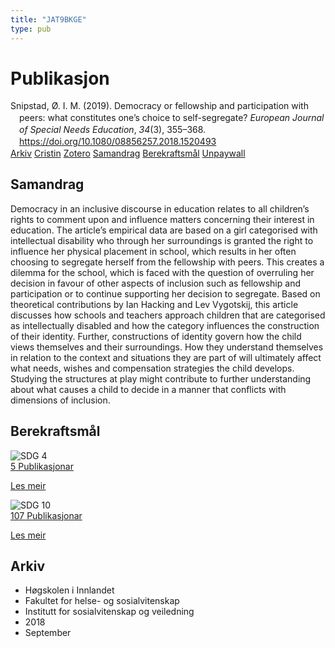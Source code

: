 ```yaml
---
title: "JAT9BKGE"
type: pub
---
```

<h1>Publikasjon</h1>
<article id="csl-bib-container-JAT9BKGE" class="csl-bib-container">
  <div class="csl-bib-body" style="line-height: 1.35; padding-left: 1em; text-indent:-1em;">
  <div class="csl-entry">Snipstad, &#xD8;. I. M. (2019). Democracy or fellowship and participation with peers: what constitutes one&#x2019;s choice to self-segregate? <i>European Journal of Special Needs Education</i>, <i>34</i>(3), 355&#x2013;368. <a href="https://doi.org/10.1080/08856257.2018.1520493">https://doi.org/10.1080/08856257.2018.1520493</a></div>
</div>
  <div class="csl-bib-buttons">
    <a href="#taxonomy-article-JAT9BKGE" class="csl-bib-button">Arkiv</a>
    <a href="https://app.cristin.no/results/show.jsf?id=1613637" alt="Cristin URL" class="csl-bib-button">Cristin</a>
    <a href="http://zotero.org/groups/5402882/items/JAT9BKGE" alt="Zotero URL" class="csl-bib-button">Zotero</a>
    <a href="#abstract-article-JAT9BKGE" class="csl-bib-button">Samandrag</a>
    <a href="#sdg-article-JAT9BKGE" class="csl-bib-button">Berekraftsmål</a>
    <a href="https://doi.org/10.1080/08856257.2018.1520493" class="csl-bib-button">Unpaywall</a>
  </div>
  <div id="csl-bib-meta-container-JAT9BKGE"></div>
</article>
<div id="csl-bib-meta-JAT9BKGE" class="csl-bib-meta">
  <article id="abstract-article-JAT9BKGE" class="abstract-article">
    <h1>Samandrag</h1>
    Democracy in an inclusive discourse in education relates to all children’s rights to comment upon and influence matters concerning their interest in education. The article’s empirical data are based on a girl categorised with intellectual disability who through her surroundings is granted the right to influence her physical placement in school, which results in her often choosing to segregate herself from the fellowship with peers. This creates a dilemma for the school, which is faced with the question of overruling her decision in favour of other aspects of inclusion such as fellowship and participation or to continue supporting her decision to segregate. Based on theoretical contributions by Ian Hacking and Lev Vygotskij, this article discusses how schools and teachers approach children that are categorised as intellectually disabled and how the category influences the construction of their identity. Further, constructions of identity govern how the child views themselves and their surroundings. How they understand themselves in relation to the context and situations they are part of will ultimately affect what needs, wishes and compensation strategies the child develops. Studying the structures at play might contribute to further understanding about what causes a child to decide in a manner that conflicts with dimensions of inclusion.
  </article>
  <article id="sdg-article-JAT9BKGE" class="sdg-article">
    <h1>Berekraftsmål</h1>
    <div class="sdg-container"><div id="sdg4" class="sdg"> <img src="{{< params subfolder >}}images/sdg/sdg04_no.png" class="image" alt="SDG 4"> <div class="sdg-overlay"> <a href="{{< params subfolder >}}no/archive/?sdg=4#archive" class="sdg-publication-count"><span>5</span> Publikasjonar</a> <p><a href="NA" class="sdg-read-more">Les meir</a></p> </div> </div> <div id="sdg10" class="sdg"> <img src="{{< params subfolder >}}images/sdg/sdg10_no.png" class="image" alt="SDG 10"> <div class="sdg-overlay"> <a href="{{< params subfolder >}}no/archive/?sdg=10#archive" class="sdg-publication-count"><span>107</span> Publikasjonar</a> <p><a href="NA" class="sdg-read-more">Les meir</a></p> </div> </div></div>
  </article>
  <article id="taxonomy-article-JAT9BKGE" class="taxonomy-article">
    <h1>Arkiv</h1>
    <ul>
      <li>Høgskolen i Innlandet</li>
      <li>Fakultet for helse- og sosialvitenskap</li>
      <li>Institutt for sosialvitenskap og veiledning</li>
      <li>2018</li>
      <li>September</li>
    </ul>
  </article>
</div>
